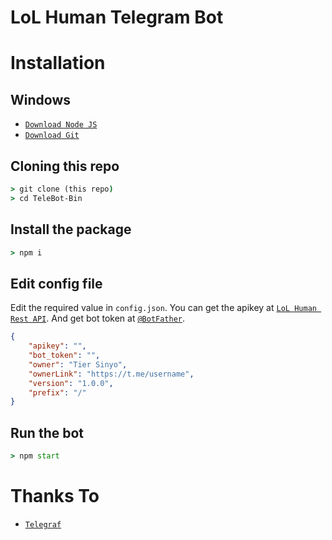 # LoL Human Telegram Bot

# Installation

## Windows
* [`Download Node JS`](https://nodejs.org/en/download/)
* [`Download Git`](https://git-scm.com/download/win)


## Cloning this repo
```cmd
> git clone (this repo)
> cd TeleBot-Bin
```

## Install the package
```cmd
> npm i
```

## Edit config file
Edit the required value in `config.json`. You can get the apikey at [`LoL Human Rest API`](http://api.lolhuman.xyz/). And get bot token at [`@BotFather`](http://t.me/BotFather).
```json
{
    "apikey": "",
    "bot_token": "",
    "owner": "Tier Sinyo",
    "ownerLink": "https://t.me/username",
    "version": "1.0.0",
    "prefix": "/"
}
```

## Run the bot
```cmd
> npm start
```

# Thanks To
* [`Telegraf`](https://github.com/telegraf/telegraf)